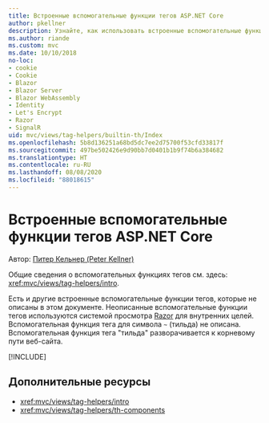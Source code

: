 ```yaml
---
title: Встроенные вспомогательные функции тегов ASP.NET Core
author: pkellner
description: Узнайте, как использовать встроенные вспомогательные функции тегов ASP.NET Core для более эффективной работы.
ms.author: riande
ms.custom: mvc
ms.date: 10/10/2018
no-loc:
- cookie
- Cookie
- Blazor
- Blazor Server
- Blazor WebAssembly
- Identity
- Let's Encrypt
- Razor
- SignalR
uid: mvc/views/tag-helpers/builtin-th/Index
ms.openlocfilehash: 5b8d136251a68bd5dc7ee2d75700f53cfd33817f
ms.sourcegitcommit: 497be502426e9d90bb7d0401b1b9f74b6a384682
ms.translationtype: HT
ms.contentlocale: ru-RU
ms.lasthandoff: 08/08/2020
ms.locfileid: "88018615"
---
```

# <a name="aspnet-core-built-in-tag-helpers"></a>Встроенные вспомогательные функции тегов ASP.NET Core

Автор: [Питер Кельнер (Peter Kellner)](https://peterkellner.net)

Общие сведения о вспомогательных функциях тегов см. здесь: <xref:mvc/views/tag-helpers/intro>.

Есть и другие встроенные вспомогательные функции тегов, которые не описаны в этом документе. Неописанные вспомогательные функции тегов используются системой просмотра [Razor](xref:mvc/views/razor) для внутренних целей. Вспомогательная функция тега для символа `~` (тильда) не описана. Вспомогательная функция тега "тильда" разворачивается к корневому пути веб-сайта.

[!INCLUDE[](~/includes/built-in-TH.md)]

## <a name="additional-resources"></a>Дополнительные ресурсы

* <xref:mvc/views/tag-helpers/intro>
* <xref:mvc/views/tag-helpers/th-components>
